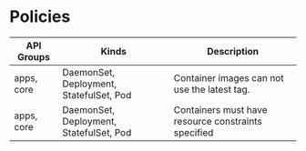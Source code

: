 # Policies

|API Groups|Kinds|Description|
|---|---|---|
|apps, core|DaemonSet, Deployment, StatefulSet, Pod|Container images can not use the latest tag.|
|apps, core|DaemonSet, Deployment, StatefulSet, Pod|Containers must have resource constraints specified|
